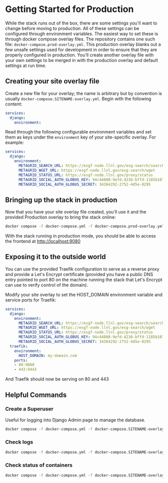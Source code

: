 # Getting Started for Production

While the stack runs out of the box, there are some settings you'll want to change before moving to production. All of these settings can be configured through environment variables. The easiest way to set these is through docker compose overlay files. The repository contains one such file: `docker-compose.prod-overlay.yml`. This production overlay blanks out a few unsafe settings used for development in order to ensure that they are properly configured in production. You'll create another overlay file with your own settings to be merged in with the production overlay and default settings at run time.

## Creating your site overlay file

Create a new file for your overlay; the name is arbitrary but by convention is usually `docker-compose.SITENAME-overlay.yml`. Begin with the following content:
```yaml
services:
  django:
    environment:
```
Read through the following configurable environment variables and set them as keys under the `environment` key of your site-specific overlay. For example:
```yaml
services:
  django:
    environment:
      METAGRID_SEARCH_URL: https://esgf-node.llnl.gov/esg-search/search
      METAGRID_WGET_URL: https://esgf-node.llnl.gov/esg-search/wget
      METAGRID_STATUS_URL: https://esgf-node.llnl.gov/proxy/status
      METAGRID_SOCIAL_AUTH_GLOBUS_KEY: 94c44808-9efd-4236-bffd-1185b1071736
      METAGRID_SOCIAL_AUTH_GLOBUS_SECRET: 34364292-2752-4d5e-8295
```
## Bringing up the stack in production

Now that you have your site overlay file created, you'll use it and the provided Production overlay to bring the stack online:
```bash
docker compose -f docker-compose.yml -f docker-compose.prod-overlay.yml -f docker-compose.SITENAME-overlay.yml up
```
With the stack running in production mode, you should be able to access the frontend at <http://localhost:9080>

## Exposing it to the outside world

You can use the provided Traefik configuration to serve as a reverse proxy and provide a Let's Encrypt certificate (provided you have a public DNS entry pointed to port 80 on the machine running the stack that Let's Encrypt can use to verify control of the domain).

Modify your site overlay to set the HOST_DOMAIN environment variable and service ports for Traefik:
```yaml
services:
  django:
    environment:
      METAGRID_SEARCH_URL: https://esgf-node.llnl.gov/esg-search/search
      METAGRID_WGET_URL: https://esgf-node.llnl.gov/esg-search/wget
      METAGRID_STATUS_URL: https://esgf-node.llnl.gov/proxy/status
      METAGRID_SOCIAL_AUTH_GLOBUS_KEY: 94c44808-9efd-4236-bffd-1185b1071736
      METAGRID_SOCIAL_AUTH_GLOBUS_SECRET: 34364292-2752-4d5e-8295
  traefik:
    environment:
      HOST_DOMAIN: my-domain.com
    ports:
    - 80:9080
    - 443:9443
```

And Traefik should now be serving on 80 and 443

## Helpful Commands

### Create a Superuser

Useful for logging into Django Admin page to manage the database.

```bash
docker compose -f docker-compose.yml -f docker-compose.SITENAME-overlay.yml run --rm django python manage.py createsuperuser
```

### Check logs

```bash
docker compose -f docker-compose.yml -f docker-compose.SITENAME-overlay.yml logs
```

### Check status of containers

```bash
docker compose -f docker-compose.yml -f docker-compose.SITENAME-overlay.yml ps
```
